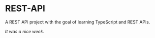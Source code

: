 # REST-API
A REST API project with the goal of learning TypeScript and REST APIs.

*It was a nice week.*
